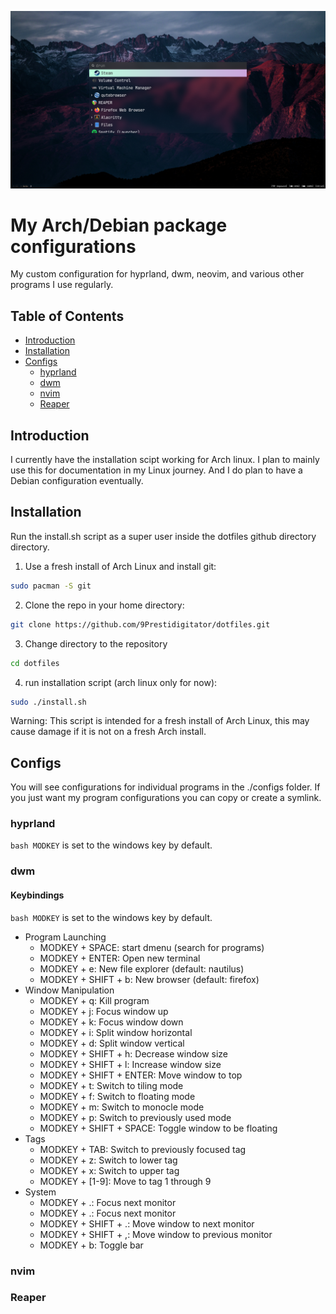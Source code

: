 <!-- ![hyprland with rofi](https://github.com/9Prestidigitator/dotfiles/imgs/readme/readme1.png) -->
![hyprland with rofi](imgs/readme/readme1.png)

# My Arch/Debian package configurations
My custom configuration for hyprland, dwm, neovim, and various other programs I use regularly.

## Table of Contents
- [Introduction](#introduction)
- [Installation](#installation)
- [Configs](#configs)
    - [hyprland](#hyprland)
    - [dwm](#dwm)
    - [nvim](#neovim)
    - [Reaper](#reaper)

## Introduction
I currently have the installation scipt working for Arch linux. I plan to mainly use this for documentation in my Linux journey. And I do plan to have a Debian configuration eventually.

## Installation
Run the install.sh script as a super user inside the dotfiles github directory directory.
1. Use a fresh install of Arch Linux and install git:
```bash
sudo pacman -S git
```
2. Clone the repo in your home directory:
```bash
git clone https://github.com/9Prestidigitator/dotfiles.git
```
3. Change directory to the repository
```bash
cd dotfiles
```
4. run installation script (arch linux only for now):
```bash
sudo ./install.sh
```
Warning: This script is intended for a fresh install of Arch Linux, this may cause damage if it is not on a fresh Arch install.

## Configs
You will see configurations for individual programs in the ./configs folder. If you just want my program configurations you can copy or create a symlink.

### hyprland
```bash MODKEY``` is set to the windows key by default.

### dwm

#### Keybindings
```bash MODKEY``` is set to the windows key by default.
- Program Launching
    - MODKEY + SPACE: start dmenu (search for programs)
    - MODKEY + ENTER: Open new terminal
    - MODKEY + e: New file explorer (default: nautilus)
    - MODKEY + SHIFT + b: New browser (default: firefox)
- Window Manipulation
    - MODKEY + q: Kill program
    - MODKEY + j: Focus window up
    - MODKEY + k: Focus window down
    - MODKEY + i: Split window horizontal
    - MODKEY + d: Split window vertical
    - MODKEY + SHIFT + h: Decrease window size
    - MODKEY + SHIFT + l: Increase window size
    - MODKEY + SHIFT + ENTER: Move window to top
    - MODKEY + t: Switch to tiling mode
    - MODKEY + f: Switch to floating mode
    - MODKEY + m: Switch to monocle mode
    - MODKEY + p: Switch to previously used mode
    - MODKEY + SHIFT + SPACE: Toggle window to be floating 
- Tags
    - MODKEY + TAB: Switch to previously focused tag
    - MODKEY + z: Switch to lower tag
    - MODKEY + x: Switch to upper tag
    - MODKEY + [1-9]: Move to tag 1 through 9
- System
    - MODKEY + .: Focus next monitor 
    - MODKEY + .: Focus next monitor 
    - MODKEY + SHIFT + .: Move window to next monitor 
    - MODKEY + SHIFT + ,: Move window to previous monitor 
    - MODKEY + b: Toggle bar

### nvim

### Reaper
